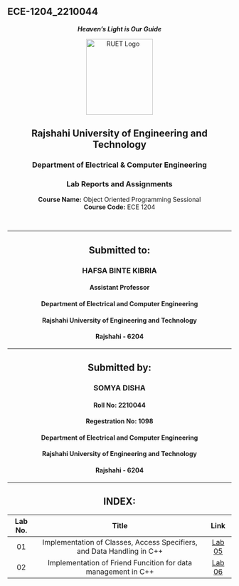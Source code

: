 ## ECE-1204_2210044
<div align="center">
  
_**Heaven’s Light is Our Guide**_
</div>

<p align="center">
  <img src="https://github.com/user-attachments/assets/18531be8-2a84-4bea-9027-5f1c40549dfa" alt="RUET Logo" style="width:150px;height:170px;">
</p>

<div align="center">
  
  ## **Rajshahi University of Engineering and Technology** <br> 
  ### **Department of Electrical & Computer Engineering**
  ### **Lab Reports and Assignments**<br>
  **Course Name:** Object Oriented Programming Sessional<br>
  **Course Code:** ECE 1204
</div>

<br>

<div align="center">

---  
##  Submitted to: 

### **HAFSA BINTE KIBRIA**
#### Assistant Professor
#### Department of Electrical and Computer Engineering
#### Rajshahi University of Engineering and Technology
#### Rajshahi - 6204

---

## Submitted by:

### **SOMYA DISHA**
#### Roll No: 2210044
#### Regestration No: 1098
#### Department of Electrical and Computer Engineering
#### Rajshahi University of Engineering and Technology
#### Rajshahi - 6204

---
</div>

<div align="center">
  
## INDEX:

| Lab No. | Title | Link |
| :---: | :---: | :---: |
| 01 | Implementation of Classes, Access Specifiers, and Data Handling in C++ | [Lab 05](https://github.com/SomyaDisha44/ECE-1204_2210044/blob/main/Lab%205/Report%205.md)
| 02 | Implementation of Friend Funcition for data management in C++ | [Lab 06](https://github.com/SomyaDisha44/ECE-1204_2210044/blob/main/Lab%206/Report%206.md)

</div>

